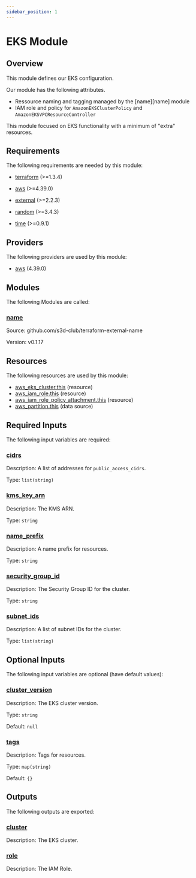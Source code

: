 ```yaml
---
sidebar_position: 1
---
```


# EKS Module

## Overview
This module defines our EKS configuration.

Our module has the following attributes.
- Ressource naming and tagging managed by the [name][name] module
- IAM role and policy for `AmazonEKSClusterPolicy` and
  `AmazonEKSVPCResourceController`

This module focused on EKS functionality with a minimum of "extra" resources.

<!-- LINKS -->

## Requirements

The following requirements are needed by this module:

- <a name="requirement_terraform"></a> [terraform](#requirement\_terraform) (>=1.3.4)

- <a name="requirement_aws"></a> [aws](#requirement\_aws) (>=4.39.0)

- <a name="requirement_external"></a> [external](#requirement\_external) (>=2.2.3)

- <a name="requirement_random"></a> [random](#requirement\_random) (>=3.4.3)

- <a name="requirement_time"></a> [time](#requirement\_time) (>=0.9.1)

## Providers

The following providers are used by this module:

- <a name="provider_aws"></a> [aws](#provider\_aws) (4.39.0)

## Modules

The following Modules are called:

### <a name="module_name"></a> [name](#module\_name)

Source: github.com/s3d-club/terraform-external-name

Version: v0.1.17

## Resources

The following resources are used by this module:

- [aws_eks_cluster.this](https://registry.terraform.io/providers/hashicorp/aws/latest/docs/resources/eks_cluster) (resource)
- [aws_iam_role.this](https://registry.terraform.io/providers/hashicorp/aws/latest/docs/resources/iam_role) (resource)
- [aws_iam_role_policy_attachment.this](https://registry.terraform.io/providers/hashicorp/aws/latest/docs/resources/iam_role_policy_attachment) (resource)
- [aws_partition.this](https://registry.terraform.io/providers/hashicorp/aws/latest/docs/data-sources/partition) (data source)

## Required Inputs

The following input variables are required:

### <a name="input_cidrs"></a> [cidrs](#input\_cidrs)

Description: A list of addresses for `public_access_cidrs`.

Type: `list(string)`

### <a name="input_kms_key_arn"></a> [kms\_key\_arn](#input\_kms\_key\_arn)

Description: The KMS ARN.

Type: `string`

### <a name="input_name_prefix"></a> [name\_prefix](#input\_name\_prefix)

Description: A name prefix for resources.

Type: `string`

### <a name="input_security_group_id"></a> [security\_group\_id](#input\_security\_group\_id)

Description: The Security Group ID for the cluster.

Type: `string`

### <a name="input_subnet_ids"></a> [subnet\_ids](#input\_subnet\_ids)

Description: A list of subnet IDs for the cluster.

Type: `list(string)`

## Optional Inputs

The following input variables are optional (have default values):

### <a name="input_cluster_version"></a> [cluster\_version](#input\_cluster\_version)

Description: The EKS cluster version.

Type: `string`

Default: `null`

### <a name="input_tags"></a> [tags](#input\_tags)

Description: Tags for resources.

Type: `map(string)`

Default: `{}`

## Outputs

The following outputs are exported:

### <a name="output_cluster"></a> [cluster](#output\_cluster)

Description: The EKS cluster.

### <a name="output_role"></a> [role](#output\_role)

Description: The IAM Role.
